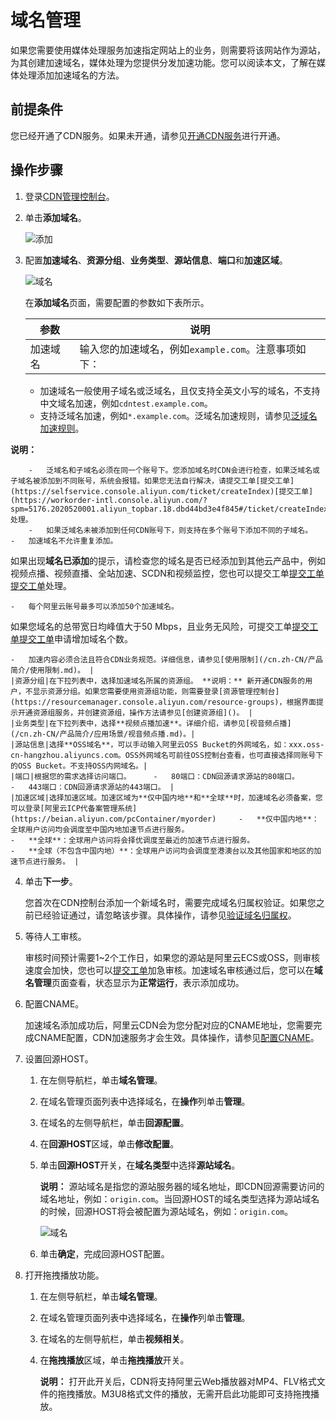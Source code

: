 # 域名管理

如果您需要使用媒体处理服务加速指定网站上的业务，则需要将该网站作为源站，为其创建加速域名，媒体处理为您提供分发加速功能。您可以阅读本文，了解在媒体处理添加加速域名的方法。

## 前提条件

您已经开通了CDN服务。如果未开通，请参见[开通CDN服务](https://help.aliyun.com/document_detail/27272.htm#task-187531)进行开通。

## 操作步骤

1.  登录[CDN管理控制台](https://cdn.console.aliyun.com/domain/list)。
2.  单击**添加域名**。

    ![添加](https://static-aliyun-doc.oss-accelerate.aliyuncs.com/assets/img/zh-CN/5682825161/p245851.png)

3.  配置**加速域名**、**资源分组**、**业务类型**、**源站信息**、**端口**和**加速区域**。

    ![域名](https://static-aliyun-doc.oss-accelerate.aliyuncs.com/assets/img/zh-CN/5682825161/p246149.png)

    在**添加域名**页面，需要配置的参数如下表所示。

    |参数|说明|
    |--|--|
    |加速域名|输入您的加速域名，例如`example.com`。注意事项如下：

    -   加速域名一般使用子域名或泛域名，且仅支持全英文小写的域名，不支持中文域名加速，例如`cdntest.example.com`。
    -   支持泛域名加速，例如`*.example.com`。泛域名加速规则，请参见[泛域名加速规则]()。

**说明：**

        -   泛域名和子域名必须在同一个账号下。您添加域名时CDN会进行检查，如果泛域名或子域名被添加到不同账号，系统会报错。如果您无法自行解决，请提交工单[提交工单](https://selfservice.console.aliyun.com/ticket/createIndex)[提交工单](https://workorder-intl.console.aliyun.com/?spm=5176.2020520001.aliyun_topbar.18.dbd44bd3e4f845#/ticket/createIndex)处理。
        -   如果泛域名未被添加到任何CDN账号下，则支持在多个账号下添加不同的子域名。
    -   加速域名不允许重复添加。

如果出现**域名已添加**的提示，请检查您的域名是否已经添加到其他云产品中，例如视频点播、视频直播、全站加速、SCDN和视频监控，您也可以提交工单[提交工单](https://selfservice.console.aliyun.com/ticket/createIndex)[提交工单](https://workorder-intl.console.aliyun.com/?spm=5176.2020520001.aliyun_topbar.18.dbd44bd3e4f845#/ticket/createIndex)处理。

    -   每个阿里云账号最多可以添加50个加速域名。

如果您域名的总带宽日均峰值大于50 Mbps，且业务无风险，可提交工单[提交工单](https://selfservice.console.aliyun.com/ticket/createIndex)[提交工单](https://workorder-intl.console.aliyun.com/?spm=5176.2020520001.aliyun_topbar.18.dbd44bd3e4f845#/ticket/createIndex)申请增加域名个数。

    -   加速内容必须合法且符合CDN业务规范。详细信息，请参见[使用限制](/cn.zh-CN/产品简介/使用限制.md)。 |
    |资源分组|在下拉列表中，选择加速域名所属的资源组。 **说明：** 新开通CDN服务的用户，不显示资源分组。如果您需要使用资源组功能，则需要登录[资源管理控制台](https://resourcemanager.console.aliyun.com/resource-groups)，根据界面提示开通资源组服务，并创建资源组，操作方法请参见[创建资源组]()。 |
    |业务类型|在下拉列表中，选择**视频点播加速**。详细介绍，请参见[视音频点播](/cn.zh-CN/产品简介/应用场景/视音频点播.md)。|
    |源站信息|选择**OSS域名**，可以手动输入阿里云OSS Bucket的外网域名，如：xxx.oss-cn-hangzhou.aliyuncs.com。OSS外网域名可前往OSS控制台查看，也可直接选择同账号下的OSS Bucket。不支持OSS内网域名。|
    |端口|根据您的需求选择访问端口。     -   80端口：CDN回源请求源站的80端口。
    -   443端口：CDN回源请求源站的443端口。 |
    |加速区域|选择加速区域。加速区域为**仅中国内地**和**全球**时，加速域名必须备案，您可以登录[阿里云ICP代备案管理系统](https://beian.aliyun.com/pcContainer/myorder)     -   **仅中国内地**：全球用户访问均会调度至中国内地加速节点进行服务。
    -   **全球**：全球用户访问将会择优调度至最近的加速节点进行服务。
    -   **全球（不包含中国内地）**：全球用户访问均会调度至港澳台以及其他国家和地区的加速节点进行服务。 |

4.  单击**下一步**。

    您首次在CDN控制台添加一个新域名时，需要完成域名归属权验证。如果您之前已经验证通过，请忽略该步骤。具体操作，请参见[验证域名归属权]()。

5.  等待人工审核。

    审核时间预计需要1~2个工作日，如果您的源站是阿里云ECS或OSS，则审核速度会加快，您也可以[提交工单](https://selfservice.console.aliyun.com/ticket/createIndex)加急审核。加速域名审核通过后，您可以在**域名管理**页面查看，状态显示为**正常运行**，表示添加成功。

6.  配置CNAME。

    加速域名添加成功后，阿里云CDN会为您分配对应的CNAME地址，您需要完成CNAME配置，CDN加速服务才会生效。具体操作，请参见[配置CNAME](/cn.zh-CN/快速入门/配置CNAME.md)。

7.  设置回源HOST。
    1.  在左侧导航栏，单击**域名管理**。
    2.  在域名管理页面列表中选择域名，在**操作**列单击**管理**。
    3.  在域名的左侧导航栏，单击**回源配置**。
    4.  在**回源HOST**区域，单击**修改配置**。
    5.  单击**回源HOST**开关，在**域名类型**中选择**源站域名**。

        **说明：** 源站域名是指您的源站服务器的域名地址，即CDN回源需要访问的域名地址，例如：`origin.com`。当回源HOST的域名类型选择为源站域名的时候，回源HOST将会被配置为源站域名，例如：`origin.com`。

        ![域名](https://static-aliyun-doc.oss-accelerate.aliyuncs.com/assets/img/zh-CN/5682825161/p247264.png)

    6.  单击**确定**，完成回源HOST配置。
8.  打开拖拽播放功能。
    1.  在左侧导航栏，单击**域名管理**。
    2.  在域名管理页面列表中选择域名，在**操作**列单击**管理**。
    3.  在域名的左侧导航栏，单击**视频相关**。
    4.  在**拖拽播放**区域，单击**拖拽播放**开关。

        **说明：** 打开此开关后，CDN将支持阿里云Web播放器对MP4、FLV格式文件的拖拽播放。M3U8格式文件的播放，无需开启此功能即可支持拖拽播放。



